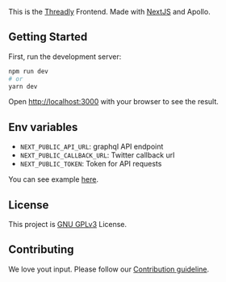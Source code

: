 This is the [Threadly](https://app.threadly.app) Frontend. Made with [NextJS](https://nextjs.org) and Apollo.

## Getting Started

First, run the development server:

```bash
npm run dev
# or
yarn dev
```

Open [http://localhost:3000](http://localhost:3000) with your browser to see the result.

## Env variables
- `NEXT_PUBLIC_API_URL`: graphql API endpoint
- `NEXT_PUBLIC_CALLBACK_URL`: Twitter callback url
- `NEXT_PUBLIC_TOKEN`: Token for API requests

You can see example [here](.env.example).

## License
This project is [GNU GPLv3](LICENSE) License.

## Contributing
We love yout input. Please follow our [Contribution guideline](CONTRIBUTING).